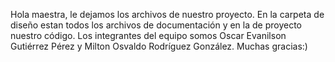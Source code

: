 Hola maestra, le dejamos los archivos de nuestro proyecto.
En la carpeta de diseño estan todos los archivos de documentación y en la de proyecto nuestro código.
Los integrantes del equipo somos Oscar Evanilson Gutiérrez Pérez y Milton Osvaldo Rodríguez González.
Muchas gracias:)
